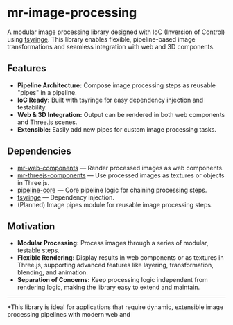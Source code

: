 # mr-image-processing

A modular image processing library designed with IoC (Inversion of Control) using [tsyringe](https://www.npmjs.com/package/tsyringe). This library enables flexible, pipeline-based image transformations and seamless integration with web and 3D components.

## Features

- **Pipeline Architecture:** Compose image processing steps as reusable "pipes" in a pipeline.
- **IoC Ready:** Built with tsyringe for easy dependency injection and testability.
- **Web & 3D Integration:** Output can be rendered in both web components and Three.js scenes.
- **Extensible:** Easily add new pipes for custom image processing tasks.

## Dependencies

- [mr-web-components]() — Render processed images as web components.
- [mr-threejs-components]() — Use processed images as textures or objects in Three.js.
- [pipeline-core]() — Core pipeline logic for chaining processing steps.
- [tsyringe](https://www.npmjs.com/package/tsyringe) — Dependency injection.
- (Planned) Image pipes module for reusable image processing steps.

## Motivation

- **Modular Processing:** Process images through a series of modular, testable steps.
- **Flexible Rendering:** Display results in web components or as textures in Three.js, supporting advanced features like layering, transformation, blending, and animation.
- **Separation of Concerns:** Keep processing logic independent from rendering logic, making the library easy to extend and maintain.

---

*This library is ideal for applications that require dynamic, extensible image processing pipelines with modern web and